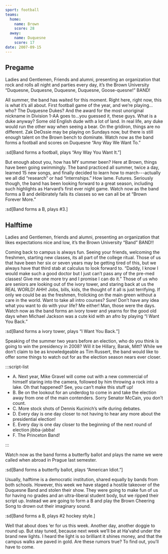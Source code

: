 ```yaml
---
sport: football
teams:
  home:
    name: Brown
    score: 28
  away:
    name: Duquesne
    score: 17
date: 2007-09-15
---
```


## Pregame

Ladies and Gentlemen, Friends and alumni, presenting an organization that rock and rolls all night and parties every day, it’s the Brown University “Duquesne, Duquesne, Duquesne, Duquesne, Goose-quesne!” BAND!

All summer, the band has waited for this moment. Right here, right now, this is what it’s all about. First football game of the year, and we’re playing…who? The Duquesne Dukes? And the award for the most unoriginal nickname in Division 1-AA goes to…you guessed it, these guys. What is a duke anyway? Some old English dude with a lot of land. In real life, any duke would run the other way when seeing a bear. On the gridiron, things are no different. Zak DeOssie may be playing on Sundays now, but there is still enough talent on the Brown bench to dominate. Watch now as the band forms a football and scores on Duquesne “Any Way We Want To.”

:sd[Band forms a football, plays “Any Way You Want It.”]

But enough about you, how has MY summer been? Here at Brown, things have been going swimmingly. The band practiced all summer, twice a day, learned 15 new songs, and finally decided to learn how to march---actually we all did “research” or had “internships.” How lame. Futures. Seriously though, the band has been looking forward to a great season, including such highlights as Harvard’s first ever night game. Watch now as the band forms a B and delibirately fails its classes so we can all be at “Brown Forever More.”

:sd[Band forms a B, plays #3.]

## Halftime

Ladies and Gentlemen, friends and alumni, presenting an organization that likes expectations nice and low, it’s the Brown University “Band” BAND!!

Coming back to campus is always fun. Seeing your friends, welcoming the freshmen, starting new classes, its all part of the college ritual. Those of us that have been her six or seven years may be getting tired of this, but we always have that third stab at calculus to look forward to. “Daddy, I know I would make such a good doctor but I just can’t pass any of the pre-med classes! Give me one more try and I promise I can do it.” Those of us who are seniors are looking out of the ivory tower, and staring back at us the REAL WORLD! AHH! Jobs, bills, kids, the thought of it all is just terrifying. If only we could be as the freshmen, frolicking on the main green without a care in the world. Want to take all intro courses? Sure! Don’t have any idea what you want to do with your life? Me either! Man, those were the days. Watch now as the band forms an ivory tower and yearns for the good old days when Michael Jackson was a cute kid with an afro by playing “I Want You Back.”

:sd[Band forms a ivory tower, plays “I Want You Back.”]

Speaking of the summer two years before an election, who do you think is going to win the presidency in 2008? Will it be Hillary, Barak, Mitt? While we don’t claim to be as knowledgeable as Tim Russert, the band would like to offer some things to watch out for as the election season nears ever closer.

:::script-list

- A. Next year, Mike Gravel will come out with a new commercial of himself staring into the camera, followed by him throwing a rock into a lake. Oh that happened? See, you can’t make this stuff up!
- B. Be on the lookout for an underdog to come in and take the election away from one of the main contenders. Sorry Senator McCain, you don’t count.
- C. More stock shots of Dennis Kucinich’s wife during debates.
- D. Every day is one day closer to not having to hear any more about the presidential election!
- E. Every day is one day closer to the beginning of the next round of election jibba-jabba!
- F. The Princeton Band!

:::

Watch now as the band forms a butterfly ballot and plays the name we were called when abroad in Prague last semester.

:sd[Band forms a butterfly ballot, plays “American Idiot.”]

Usually, halftime is a democratic institution, shared equally by bands from both schools. However, this week we have staged a hostile takeover of the Duquesne Band and stolen their show. They were going to make fun of us for having no grades and an ultra-liberal student body, but we ripped their script up. Instead we are going to form a B and play the Brown Cheering Song to drown out their imaginary sound.

:sd[Band forms a B, plays #2 hockey style.]

Well that about does ‘er for us this week. Another day, another doggie to round up. But stay tuned, because next week we’ll be at Ha’vahd under the brand new lights. I heard the light is so brilliant it shines money, and that the campus walks are paved in gold. Are these rumors true? To find out, you’ll have to come.
